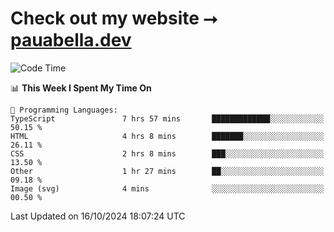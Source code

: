 # Check out my website ⭢ [pauabella.dev](https://pauabella.dev)

<!--START_SECTION:waka-->
![Code Time](http://img.shields.io/badge/Code%20Time-3%2C801%20hrs%2024%20mins-blue)

📊 **This Week I Spent My Time On** 

```text
💬 Programming Languages: 
TypeScript               7 hrs 57 mins       █████████████░░░░░░░░░░░░   50.15 % 
HTML                     4 hrs 8 mins        ███████░░░░░░░░░░░░░░░░░░   26.11 % 
CSS                      2 hrs 8 mins        ███░░░░░░░░░░░░░░░░░░░░░░   13.50 % 
Other                    1 hr 27 mins        ██░░░░░░░░░░░░░░░░░░░░░░░   09.18 % 
Image (svg)              4 mins              ░░░░░░░░░░░░░░░░░░░░░░░░░   00.50 % 
```


 Last Updated on 16/10/2024 18:07:24 UTC
<!--END_SECTION:waka-->
